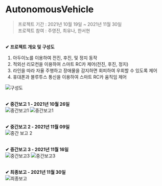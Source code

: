 # AutonomousVehicle
> 프로젝트 기간 : 2021년 10월 19일 ~ 2021년 11월 30일 <br>
프로젝트 참여 : 주영진, 최유나, 한서현 <br>

<br> **✔ 프로젝트 개요 및 구성도** <br>
1. 아두이노를 이용하여 전진, 후진, 및 정지 동작
2. 적외선 리모컨을 이용하여 스마트 RC카 제어(전진, 후진, 정지)
3. 라인을 따라 자율 주행하고 장애물을 감지하면 회피하여 우회할 수 있도록 제어
4. 휴대폰과 블루투스 통신을 이용하여 스마트 RC카 움직임 제어

![구성도](https://user-images.githubusercontent.com/97776194/192235126-3c641b7e-1f25-45ec-85b6-1bd87f79c6eb.png)

<br> **✔ 중간보고 1 - 2021년 10월 26일** <br>
![중간보고1](https://user-images.githubusercontent.com/97776194/192303092-ad3904cb-0469-4ef5-8805-45dbdd8dc93a.gif)
![중간보고1](https://user-images.githubusercontent.com/97776194/192303011-fd954585-4a21-4ff6-8b56-57c12090cee7.gif)

<br> **✔ 중간보고 2 - 2021년 11월 09일** <br>
![중간 보고 2](https://user-images.githubusercontent.com/97776194/192302809-cc67a3e6-6f7c-447d-8659-bb58a7ae59d1.gif)

<br> **✔ 중간보고 3 - 2021년 11월 16일** <br>
![중간보고3](https://user-images.githubusercontent.com/97776194/192301733-467b757f-d379-468c-aa23-e7f658802af5.gif)
![중간보고3](https://user-images.githubusercontent.com/97776194/192301587-c0519d8d-c347-4532-b59b-3ed64024ad65.gif)

<br> **✔ 최종보고 - 2021년 11월 30일** <br>
![최종보고](https://user-images.githubusercontent.com/97776194/192301472-5aadd7b7-1c32-4041-9afe-7ccdec47823b.gif)
